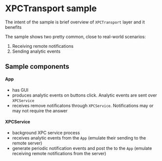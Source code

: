 # XPCTransport sample

The intent of the sample is brief overview of `XPCTransport` layer and it benefits 

The sample shows two pretty common, close to real-world scenarios:
1. Receiving remote notifications
2. Sending analytic events

## Sample components
#### App
- has GUI
- produces analytic events on buttons click. Analytic events are sent over `XPCService`
- receives remove notificatons through `XPCService`. Notifications may or may not require the answer 

#### XPCService
- background XPC service process
- receives analytic events from the `App` (emulate their sending to the remote server)
- generate periodic notification events and post the to the `App` (emulate receiving remote notifications from the server)
